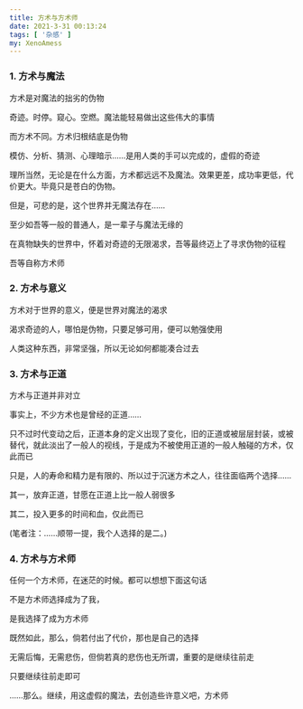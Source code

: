 ```yaml
---
title: 方术与方术师
date: 2021-3-31 00:13:24
tags: [ '杂感' ]
my: XenoAmess
---
```


### 1. 方术与魔法

方术是对魔法的拙劣的伪物

奇迹。时停。窥心。空燃。魔法能轻易做出这些伟大的事情

而方术不同。方术归根结底是伪物

模仿、分析、猜测、心理暗示……是用人类的手可以完成的，虚假的奇迹

理所当然，无论是在什么方面，方术都远远不及魔法。效果更差，成功率更低，代价更大。毕竟只是苍白的伪物。

但是，可悲的是，这个世界并无魔法存在……

至少如吾等一般的普通人，是一辈子与魔法无缘的

在真物缺失的世界中，怀着对奇迹的无限渴求，吾等最终迈上了寻求伪物的征程

吾等自称方术师

### 2. 方术与意义

方术对于世界的意义，便是世界对魔法的渴求

渴求奇迹的人，哪怕是伪物，只要足够可用，便可以勉强使用

人类这种东西，非常坚强，所以无论如何都能凑合过去

### 3. 方术与正道

方术与正道并非对立

事实上，不少方术也是曾经的正道……

只不过时代变动之后，正道本身的定义出现了变化，旧的正道或被层层封装，或被替代，就此淡出了一般人的视线，于是成为不被使用正道的一般人触碰的方术，仅此而已

只是，人的寿命和精力是有限的、所以过于沉迷方术之人，往往面临两个选择……

其一，放弃正道，甘愿在正道上比一般人弱很多

其二，投入更多的时间和血，仅此而已

(笔者注：……顺带一提，我个人选择的是二。)

### 4. 方术与方术师

任何一个方术师，在迷茫的时候。都可以想想下面这句话

不是方术师选择成为了我，

是我选择了成为方术师

既然如此，那么，倘若付出了代价，那也是自己的选择

无需后悔，无需悲伤，但倘若真的悲伤也无所谓，重要的是继续往前走

只要继续往前走即可

……那么。继续，用这虚假的魔法，去创造些许意义吧，方术师
